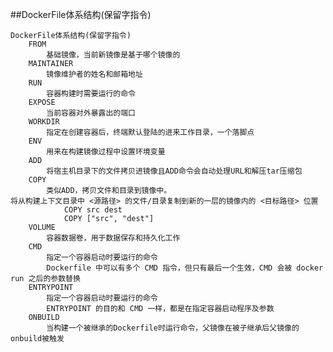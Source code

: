 ##DockerFile体系结构(保留字指令)

    DockerFile体系结构(保留字指令)
    	FROM
    		基础镜像，当前新镜像是基于哪个镜像的
    	MAINTAINER
    		镜像维护者的姓名和邮箱地址
    	RUN
    		容器构建时需要运行的命令
    	EXPOSE
    		当前容器对外暴露出的端口
    	WORKDIR
    		指定在创建容器后，终端默认登陆的进来工作目录，一个落脚点
    	ENV
    		用来在构建镜像过程中设置环境变量
    	ADD
    		将宿主机目录下的文件拷贝进镜像且ADD命令会自动处理URL和解压tar压缩包
    	COPY
    		类似ADD，拷贝文件和目录到镜像中。
    将从构建上下文目录中 <源路径> 的文件/目录复制到新的一层的镜像内的 <目标路径> 位置
    			COPY src dest
    			COPY ["src", "dest"]
    	VOLUME
    		容器数据卷，用于数据保存和持久化工作
    	CMD
    		指定一个容器启动时要运行的命令
    		Dockerfile 中可以有多个 CMD 指令，但只有最后一个生效，CMD 会被 docker run 之后的参数替换
    	ENTRYPOINT 
    		指定一个容器启动时要运行的命令
    		ENTRYPOINT 的目的和 CMD 一样，都是在指定容器启动程序及参数
    	ONBUILD
    		当构建一个被继承的Dockerfile时运行命令，父镜像在被子继承后父镜像的onbuild被触发